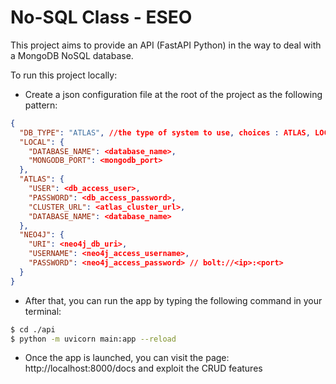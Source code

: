 # No-SQL Class - ESEO

This project aims to provide an API (FastAPI Python) in the way to deal with a MongoDB NoSQL database.

To run this project locally:

- Create a json configuration file at the root of the project as the following pattern:
```json
{
  "DB_TYPE": "ATLAS", //the type of system to use, choices : ATLAS, LOCAL OR NEO4J
  "LOCAL": {
    "DATABASE_NAME": <database_name>,
    "MONGODB_PORT": <mongodb_port>
  },
  "ATLAS": {
    "USER": <db_access_user>,
    "PASSWORD": <db_access_password>,
    "CLUSTER_URL": <atlas_cluster_url>,
    "DATABASE_NAME": <database_name>
  },
  "NEO4J": {
    "URI": <neo4j_db_uri>,
    "USERNAME": <neo4j_access_username>,
    "PASSWORD": <neo4j_access_password> // bolt://<ip>:<port>
  }
}
```

- After that, you can run the app by typing the following command in your terminal:
```bash
$ cd ./api
$ python -m uvicorn main:app --reload
```

- Once the app is launched, you can visit the page: http://localhost:8000/docs and exploit the CRUD features
